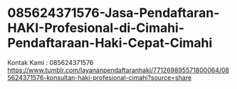 # 085624371576-Jasa-Pendaftaran-HAKI-Profesional-di-Cimahi-Pendaftaraan-Haki-Cepat-Cimahi
Kontak Kami : 085624371576  https://www.tumblr.com/layananpendaftaranhaki/771269895571800064/085624371576-konsultan-haki-profesional-cimahi?source=share
